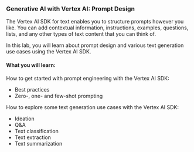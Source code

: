 ### Generative AI with Vertex AI: Prompt Design

The Vertex AI SDK for text enables you to structure prompts however you like. You can add contextual information, instructions, examples, questions, lists, and any other types of text content that you can think of.

In this lab, you will learn about prompt design and various text generation use cases using the Vertex AI SDK.

#### What you will learn:

How to get started with prompt engineering with the Vertex AI SDK:

- Best practices
- Zero-, one- and few-shot prompting

How to explore some text generation use cases with the Vertex AI SDK:

- Ideation
- Q&A
- Text classification
- Text extraction
- Text summarization